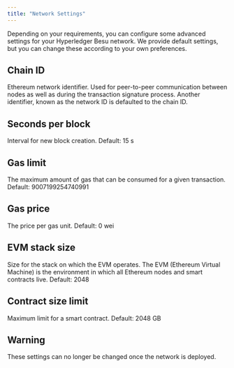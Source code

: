 ```yaml
---
title: "Network Settings"
---
```


Depending on your requirements, you can configure some advanced settings for your Hyperledger Besu network. We provide default settings, but you can change these according to your own preferences.

## Chain ID

Ethereum network identifier. Used for peer-to-peer communication between nodes as well as during the transaction signature process. Another identifier, known as the network ID is defaulted to the chain ID.

## Seconds per block

Interval for new block creation.
Default: 15 s

## Gas limit

The maximum amount of gas that can be consumed for a given transaction.
Default: 9007199254740991

## Gas price

The price per gas unit.
Default: 0 wei

## EVM stack size

Size for the stack on which the EVM operates. The EVM (Ethereum Virtual Machine) is the environment in which all Ethereum nodes and smart contracts live.
Default: 2048

## Contract size limit

Maximum limit for a smart contract.
Default: 2048 GB

## Warning

These settings can no longer be changed once the network is deployed.

